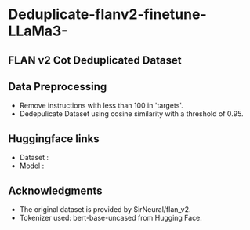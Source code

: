 # Deduplicate-flanv2-finetune-LLaMa3-

## FLAN v2 Cot Deduplicated Dataset 

## Data Preprocessing
- Remove instructions with less than 100 in 'targets'. 
- Dedepulicate Dataset using cosine similarity with a threshold of 0.95.

## Huggingface links
- Dataset :
- Model :

## Acknowledgments
- The original dataset is provided by SirNeural/flan_v2.
- Tokenizer used: bert-base-uncased from Hugging Face.
